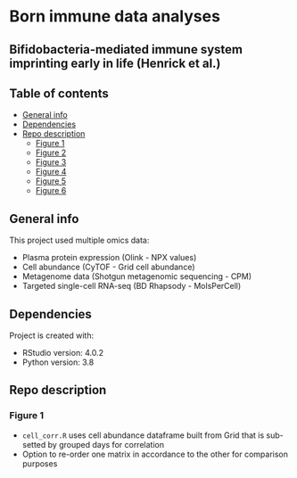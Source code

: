 # Born immune data analyses 
## Bifidobacteria-mediated immune system imprinting early in life (Henrick et al.) 

## Table of contents
* [General info](#general-info)
* [Dependencies](#dependencies)
* [Repo description](#repo-description)
	* [Figure 1](#figure-1)
	* [Figure 2](#figure-2)
	* [Figure 3](#figure-3)
	* [Figure 4](#figure-4)
	* [Figure 5](#figure-5)
	* [Figure 6](#figure-6)

## General info
This project used multiple omics data:
- Plasma protein expression (Olink - NPX values)
- Cell abundance (CyTOF - Grid cell abundance)
- Metagenome data (Shotgun metagenomic sequencing - CPM)
- Targeted single-cell RNA-seq (BD Rhapsody - MolsPerCell)
	
## Dependencies
Project is created with:
* RStudio version: 4.0.2
* Python version: 3.8

## Repo description

### Figure 1 
- ```cell_corr.R``` uses cell abundance dataframe built from Grid that is sub-setted by grouped days for correlation
- Option to re-order one matrix in accordance to the other for comparison purposes

